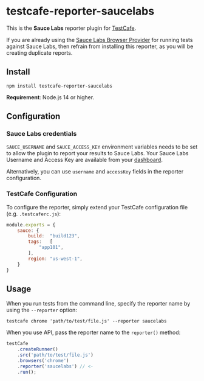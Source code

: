 # testcafe-reporter-saucelabs

This is the **Sauce Labs** reporter plugin for [TestCafe](http://devexpress.github.io/testcafe).

If you are already using
the [Sauce Labs Browser Provider](https://github.com/DevExpress/testcafe-browser-provider-saucelabs) for running tests
against Sauce Labs, then refrain from installing this reporter, as you will be creating duplicate reports.

## Install

```
npm install testcafe-reporter-saucelabs
```

**Requirement**: Node.js 14 or higher.

## Configuration

### Sauce Labs credentials

`SAUCE_USERNAME` and `SAUCE_ACCESS_KEY` environment variables needs to be set to allow the plugin to report your results
to Sauce Labs. Your Sauce Labs Username and Access Key are available from your
[dashboard](https://app.saucelabs.com/user-settings).

Alternatively, you can use `username` and `accessKey` fields in the reporter configuration.

### TestCafe Configuration

To configure the reporter, simply extend your TestCafe configuration file (e.g. `.testcaferc.js`):

```js
module.exports = {
    sauce: {
        build:  "build123",
        tags:   [
            "app101",
        ],
        region: "us-west-1",
    }
}
```

## Usage

When you run tests from the command line, specify the reporter name by using the `--reporter` option:

```
testcafe chrome 'path/to/test/file.js' --reporter saucelabs
```

When you use API, pass the reporter name to the `reporter()` method:

```js
testCafe
    .createRunner()
    .src('path/to/test/file.js')
    .browsers('chrome')
    .reporter('saucelabs') // <-
    .run();
```

